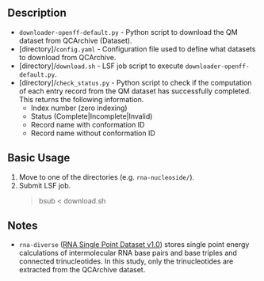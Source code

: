 ## Description
- `downloader-openff-default.py` - Python script to download the QM dataset from QCArchive (Dataset).
- [directory]/`config.yaml` - Configuration file used to define what datasets to download from QCArchive.
- [directory]/`download.sh` - LSF job script to execute `downloader-openff-default.py`.
- [directory]/`check_status.py` - Python script to check if the computation of each entry record from the QM dataset has successfully completed. This returns the following information.
    - Index number (zero indexing)
    - Status (Complete|Incomplete|Invalid)
    - Record name with conformation ID
    - Record name without conformation ID  

## Basic Usage
1. Move to one of the directories (e.g. `rna-nucleoside/`).
2. Submit LSF job.
    >bsub < download.sh  

## Notes
- `rna-diverse` ([RNA Single Point Dataset v1.0](https://github.com/openforcefield/qca-dataset-submission/tree/master/submissions/2022-07-07-RNA-basepair-triplebase-single-points)) stores single point energy calculations of intermolecular RNA base pairs and base triples and connected trinucleotides. In this study, only the trinucleotides are extracted from the QCArchive dataset.
